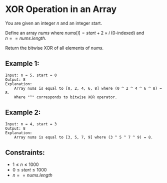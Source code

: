# XOR Operation in an Array

You are given an integer $n$ and an integer start.

Define an array $nums$ where $nums[i] = start + 2 \times i$ (0-indexed) and  
$n == nums.length$.

Return the bitwise XOR of all elements of $nums$.

 

## Example 1:

    Input: n = 5, start = 0
    Output: 8
    Explanation: 
        Array nums is equal to [0, 2, 4, 6, 8] where (0 ^ 2 ^ 4 ^ 6 ^ 8) = 8.
        Where "^" corresponds to bitwise XOR operator.

## Example 2:

    Input: n = 4, start = 3
    Output: 8
    Explanation: 
        Array nums is equal to [3, 5, 7, 9] where (3 ^ 5 ^ 7 ^ 9) = 8.

 

## Constraints:

* $1 \le n \le 1000$
* $0 \le start \le 1000$
* $n == nums.length$

